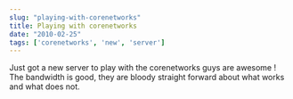 ```yaml
---
slug: "playing-with-corenetworks"
title: Playing with corenetworks
date: "2010-02-25"
tags: ['corenetworks', 'new', 'server']
---
```

Just got a new server to play with the corenetworks guys are awesome ! The bandwidth is good, they are bloody straight forward about what works and what does not.
